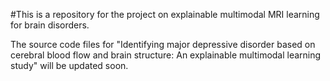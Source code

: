 #This is a repository for the project on explainable multimodal MRI learning for brain disorders.

The source code files for "Identifying major depressive disorder based on cerebral blood flow and brain structure: An explainable multimodal learning study" will be updated soon.
